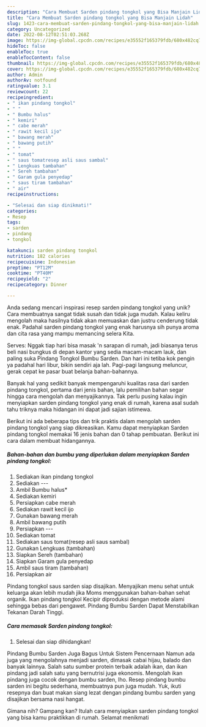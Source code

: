 ```yaml
---
description: "Cara Membuat Sarden pindang tongkol yang Bisa Manjain Lidah"
title: "Cara Membuat Sarden pindang tongkol yang Bisa Manjain Lidah"
slug: 1423-cara-membuat-sarden-pindang-tongkol-yang-bisa-manjain-lidah
category: Uncategorized
date: 2022-08-12T02:51:03.268Z
image: https://img-global.cpcdn.com/recipes/e35552f165379fdb/680x482cq70/sarden-pindang-tongkol-foto-resep-utama.jpg
hideToc: false
enableToc: true
enableTocContent: false
thumbnail: https://img-global.cpcdn.com/recipes/e35552f165379fdb/680x482cq70/sarden-pindang-tongkol-foto-resep-utama.jpg
cover: https://img-global.cpcdn.com/recipes/e35552f165379fdb/680x482cq70/sarden-pindang-tongkol-foto-resep-utama.jpg
author: Admin
authorAv: notfound
ratingvalue: 3.1
reviewcount: 22
recipeingredient:
- " ikan pindang tongkol"
- " "
- " Bumbu halus"
- " kemiri"
- " cabe merah"
- " rawit kecil ijo"
- " bawang merah"
- " bawang putih"
- " "
- " tomat"
- " saus tomatresep asli saus sambal"
- " Lengkuas tambahan"
- " Sereh tambahan"
- " Garam gula penyedap"
- " saus tiram tambahan"
- " air"
recipeinstructions:

- "Selesai dan siap dinikmati!"
categories:
- Resep
tags:
- sarden
- pindang
- tongkol

katakunci: sarden pindang tongkol 
nutrition: 182 calories
recipecuisine: Indonesian
preptime: "PT12M"
cooktime: "PT40M"
recipeyield: "2"
recipecategory: Dinner

---
```





Anda sedang mencari inspirasi resep sarden pindang tongkol yang unik? Cara membuatnya sangat tidak susah dan tidak juga mudah. Kalau keliru mengolah maka hasilnya tidak akan memuaskan dan justru cenderung tidak enak. Padahal sarden pindang tongkol yang enak harusnya sih punya aroma dan cita rasa yang mampu memancing selera Kita.





Serves: Nggak tiap hari bisa masak &#39;n sarapan di rumah, jadi biasanya terus beli nasi bungkus di depan kantor yang sedia macam-macam lauk, dan paling suka Pindang Tongkol Bumbu Sarden. Dan hari ini tetiba kok pengin ya padahal hari libur, bikin sendiri aja lah. Pagi-pagi langsung meluncur, gerak cepat ke pasar buat belanja bahan-bahannya.

Banyak hal yang sedikit banyak mempengaruhi kualitas rasa dari sarden pindang tongkol, pertama dari jenis bahan, lalu pemilihan bahan segar hingga cara mengolah dan menyajikannya. Tak perlu pusing kalau ingin menyiapkan sarden pindang tongkol yang enak di rumah, karena asal sudah tahu triknya maka hidangan ini dapat jadi sajian istimewa.






Berikut ini ada beberapa tips dan trik praktis dalam mengolah sarden pindang tongkol yang siap dikreasikan. Kamu dapat menyiapkan Sarden pindang tongkol memakai 16 jenis bahan dan 0 tahap pembuatan. Berikut ini cara dalam membuat hidangannya.

<!--inarticleads1-->

##### Bahan-bahan dan bumbu yang diperlukan dalam menyiapkan Sarden pindang tongkol:

1. Sediakan  ikan pindang tongkol
1. Sediakan  ---
1. Ambil  Bumbu halus*
1. Sediakan  kemiri
1. Persiapkan  cabe merah
1. Sediakan  rawit kecil ijo
1. Gunakan  bawang merah
1. Ambil  bawang putih
1. Persiapkan  ---
1. Sediakan  tomat
1. Sediakan  saus tomat(resep asli saus sambal)
1. Gunakan  Lengkuas (tambahan)
1. Siapkan  Sereh (tambahan)
1. Siapkan  Garam gula penyedap
1. Ambil  saus tiram (tambahan)
1. Persiapkan  air


Pindang tongkol saus sarden siap disajikan. Menyajikan menu sehat untuk keluarga akan lebih mudah jika Moms menggunakan bahan-bahan sehat organik. Ikan pindang tongkol Kecipir diproduksi dengan metode alami sehingga bebas dari pengawet. Pindang Bumbu Sarden Dapat Menstabilkan Tekanan Darah Tinggi. 

<!--inarticleads2-->

##### Cara memasak Sarden pindang tongkol:


1. Selesai dan siap dihidangkan!

Pindang Bumbu Sarden Juga Bagus Untuk Sistem Pencernaan Namun ada juga yang mengolahnya menjadi sarden, dimasak cabai hijau, balado dan banyak lainnya. Salah satu sumber protein terbaik adalah ikan, dan ikan pindang jadi salah satu yang bernutrisi juga ekonomis. Mengolah ikan pindang juga cocok dengan bumbu sarden, lho. Resep pindang bumbu sarden ini begitu sederhana, membuatnya pun juga mudah. Yuk, ikuti resepnya dan buat makan siang lezat dengan pindang bumbu sarden yang disajikan bersama nasi hangat. 

Gimana nih? Gampang kan? Itulah cara menyiapkan sarden pindang tongkol yang bisa kamu praktikkan di rumah. Selamat menikmati
